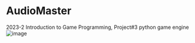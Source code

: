 # AudioMaster
2023-2 Introduction to Game Programming, Project#3 python game engine
![image](https://github.com/CuriHuS/AudioMaster/assets/64942546/924686e3-c02e-45d1-a6f6-a0afe447afe9)
